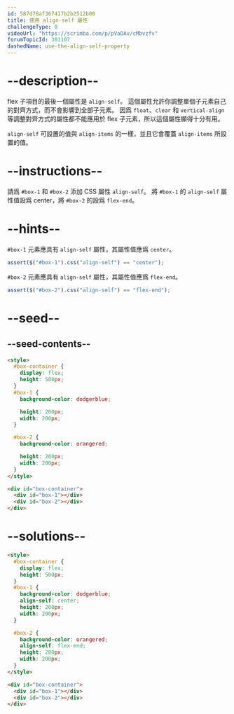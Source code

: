 ```yaml
---
id: 587d78af367417b2b2512b00
title: 使用 align-self 屬性
challengeType: 0
videoUrl: "https://scrimba.com/p/pVaDAv/cMbvzfv"
forumTopicId: 301107
dashedName: use-the-align-self-property
---
```


# --description--

flex 子項目的最後一個屬性是 `align-self`。 這個屬性允許你調整單個子元素自己的對齊方式，而不會影響到全部子元素。 因爲 `float`、`clear` 和 `vertical-align` 等調整對齊方式的屬性都不能應用於 flex 子元素，所以這個屬性顯得十分有用。

`align-self` 可設置的值與 `align-items` 的一樣，並且它會覆蓋 `align-items` 所設置的值。

# --instructions--

請爲 `#box-1` 和 `#box-2` 添加 CSS 屬性 `align-self`。 將 `#box-1` 的 `align-self` 屬性值設爲 center，將 `#box-2` 的設爲 `flex-end`。

# --hints--

`#box-1` 元素應具有 `align-self` 屬性，其屬性值應爲 `center`。

```js
assert($("#box-1").css("align-self") == "center");
```

`#box-2` 元素應具有 `align-self` 屬性，其屬性值應爲 `flex-end`。

```js
assert($("#box-2").css("align-self") == "flex-end");
```

# --seed--

## --seed-contents--

```html
<style>
  #box-container {
    display: flex;
    height: 500px;
  }
  #box-1 {
    background-color: dodgerblue;

    height: 200px;
    width: 200px;
  }

  #box-2 {
    background-color: orangered;

    height: 200px;
    width: 200px;
  }
</style>

<div id="box-container">
  <div id="box-1"></div>
  <div id="box-2"></div>
</div>
```

# --solutions--

```html
<style>
  #box-container {
    display: flex;
    height: 500px;
  }
  #box-1 {
    background-color: dodgerblue;
    align-self: center;
    height: 200px;
    width: 200px;
  }

  #box-2 {
    background-color: orangered;
    align-self: flex-end;
    height: 200px;
    width: 200px;
  }
</style>

<div id="box-container">
  <div id="box-1"></div>
  <div id="box-2"></div>
</div>
```
